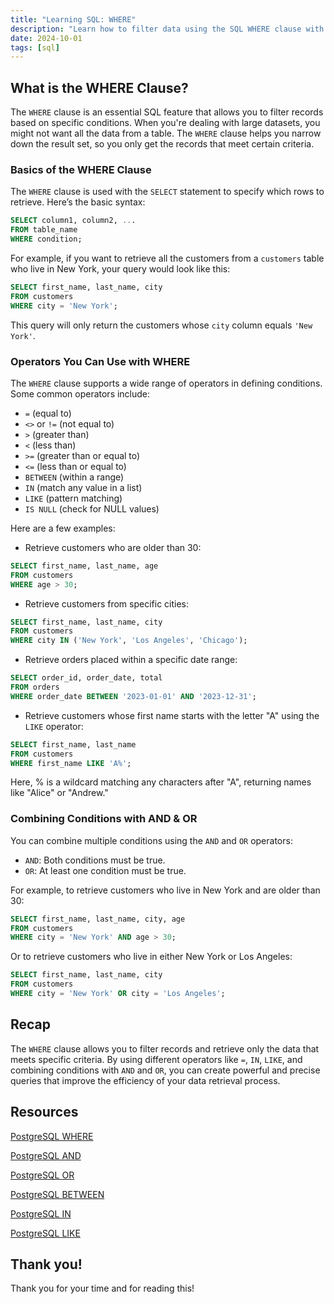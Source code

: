 ```yaml
---
title: "Learning SQL: WHERE"
description: "Learn how to filter data using the SQL WHERE clause with operators like IN, LIKE, and more. Master combining conditions with AND and OR for efficient queries."
date: 2024-10-01
tags: [sql]
---
```


## What is the WHERE Clause?

The `WHERE` clause is an essential SQL feature that allows you to filter records based on specific conditions. When you're dealing with large datasets, you might not want all the data from a table. The `WHERE` clause helps you narrow down the result set, so you only get the records that meet certain criteria.

### Basics of the WHERE Clause

The `WHERE` clause is used with the `SELECT` statement to specify which rows to retrieve. Here’s the basic syntax:

```sql
SELECT column1, column2, ...
FROM table_name
WHERE condition;
```

For example, if you want to retrieve all the customers from a `customers` table who live in New York, your query would look like this:

```sql
SELECT first_name, last_name, city
FROM customers
WHERE city = 'New York';
```

This query will only return the customers whose `city` column equals `'New York'`.

### Operators You Can Use with WHERE

The `WHERE` clause supports a wide range of operators in defining conditions. Some common operators include:

- `=` (equal to)
- `<>` or `!=` (not equal to)
- `>` (greater than)
- `<` (less than)
- `>=` (greater than or equal to)
- `<=` (less than or equal to)
- `BETWEEN` (within a range)
- `IN` (match any value in a list)
- `LIKE` (pattern matching)
- `IS NULL` (check for NULL values)

Here are a few examples:

- Retrieve customers who are older than 30:

```sql
SELECT first_name, last_name, age
FROM customers
WHERE age > 30;
```

- Retrieve customers from specific cities:

```sql
SELECT first_name, last_name, city
FROM customers
WHERE city IN ('New York', 'Los Angeles', 'Chicago');
```

- Retrieve orders placed within a specific date range:

```sql
SELECT order_id, order_date, total
FROM orders
WHERE order_date BETWEEN '2023-01-01' AND '2023-12-31';
```

- Retrieve customers whose first name starts with the letter "A" using the `LIKE` operator:

```sql
SELECT first_name, last_name
FROM customers
WHERE first_name LIKE 'A%';
```

Here, % is a wildcard matching any characters after "A", returning names like "Alice" or "Andrew."

### Combining Conditions with AND & OR

You can combine multiple conditions using the `AND` and `OR` operators:

- `AND`: Both conditions must be true.
- `OR`: At least one condition must be true.

For example, to retrieve customers who live in New York and are older than 30:

```sql
SELECT first_name, last_name, city, age
FROM customers
WHERE city = 'New York' AND age > 30;
```

Or to retrieve customers who live in either New York or Los Angeles:

```sql
SELECT first_name, last_name, city
FROM customers
WHERE city = 'New York' OR city = 'Los Angeles';
```

## Recap

The `WHERE` clause allows you to filter records and retrieve only the data that meets specific criteria. By using different operators like `=`, `IN`, `LIKE`, and combining conditions with `AND` and `OR`, you can create powerful and precise queries that improve the efficiency of your data retrieval process.

## Resources

[PostgreSQL WHERE](https://www.postgresqltutorial.com/postgresql-tutorial/postgresql-where/)

[PostgreSQL AND](https://www.postgresqltutorial.com/postgresql-tutorial/postgresql-and/)

[PostgreSQL OR](https://www.postgresqltutorial.com/postgresql-tutorial/postgresql-or/)

[PostgreSQL BETWEEN](https://www.postgresqltutorial.com/postgresql-tutorial/postgresql-between/)

[PostgreSQL IN](https://www.postgresqltutorial.com/postgresql-tutorial/postgresql-in/)

[PostgreSQL LIKE](https://www.postgresqltutorial.com/postgresql-tutorial/postgresql-like/)

## Thank you!

Thank you for your time and for reading this!
